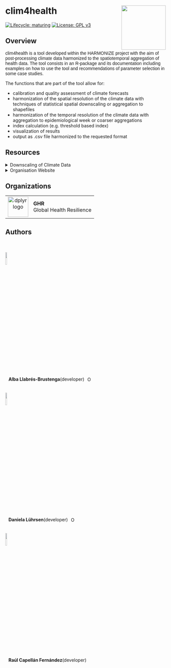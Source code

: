 # clim4health <a href='https://www.harmonize-tools.org/'><img src='https://harmonize-tools.github.io/harmonize-logo.png' align="right" height="139" /></a>

<!-- badges: start -->
[![Lifecycle:
maturing](https://img.shields.io/badge/lifecycle-experimental-orange.svg)](https://lifecycle.r-lib.org/articles/stages.html#experimental)
[![License: GPL v3](https://img.shields.io/badge/License-GPLv3-blue.svg)](https://www.gnu.org/licenses/gpl-3.0)
<!-- badges: end -->

## Overview
<p style="font-family: Arial, sans-serif; font-size: 14px;">
clim4health is a tool developed within the HARMONIZE project with the aim of post-processing climate data harmonized to the spatiotemporal aggregation of health data. The tool consists in an R-package and its documentation including examples on how to use the tool and recommendations of parameter selection in some case studies. 

The functions that are part of the tool allow for:
- calibration and quality assessment of climate forecasts
- harmonization of the spatial resolution of the climate data with techniques of statistical spatial downscaling or aggregation to shapefiles
- harmonization of the temporal resolution of the climate data with aggregation to epidemiological week or coarser aggregations
- index calculation (e.g. threshold based index)
- visualization of results
- output as .csv file harmonized to the requested format
</p>

## Resources

<details>
<summary>
Downscaling of Climate Data
</summary>

The [downscaling tutorial](https://github.com/harmonize-tools/climate-downscaling) deepens into how to spatially downscale climate data using underlying tools in the clim4health package, using sample data and examples of the HARMONIZE project hotspots.

</details>
<details>
<summary>
Organisation Website
</summary>

[Harmonize](https://www.harmonize-tools.org/) is an international develop cost-effective and reproducible digital tools for stakeholders in hotspots affected by a changing climate in Latin America & the Caribbean (LAC), including cities, small islands, highlands, and the Amazon rainforest.

The project consists of resources and [tools](https://harmonize-tools.github.io/) developed in conjunction with different teams from Brazil, Colombia, Dominican Republic, Peru and Spain.

</details>

## Organizations

<table>
  <tr>
    <td align="center">
      <a href="https://www.bsc.es/" target="_blank">
        <img src="https://imgs.search.brave.com/t_FUOTCQZmDh3ddbVSX1LgHYq4mzCxvVA8U_YHywMTc/rs:fit:500:0:0/g:ce/aHR0cHM6Ly9zb21t/YS5lcy93cC1jb250/ZW50L3VwbG9hZHMv/MjAyMi8wNC9CU0Mt/Ymx1ZS1zbWFsbC5q/cGc" height="64" alt="dplyr logo">
      </a>
    </td>
    <td align="left">
      <strong>GHR</strong><br>
      Global Health Resilience
    </td>
  </tr>
</table>


## Authors
</br>
</br>
<a href="https://github.com/Alba-LB">
  <img src="https://avatars.githubusercontent.com/u/129278822?v=4" style="width: 10%; height: auto;" />
</a>
<span style="display: flex; align-items: center; margin-left: 10px;">
  <strong>Alba Llabrés-Brustenga</strong> (developer)
  <a href="https://orcid.org/0000-0003-2144-675X" style="margin-left: 10px;">
    <img src="https://orcid.org/sites/default/files/images/orcid_16x16.png" alt="ORCID" style="width: 16px; height: 16px;" />
  </a>
</span>

</br>
</br>
<a href="https://github.com/Daniela-L">
  <img src="https://avatars.githubusercontent.com/u/76750744?v=4" style="width: 10%; height: auto;" />
</a>
<span style="display: flex; align-items: center; margin-left: 10px;">
  <strong>Daniela Lührsen</strong> (developer)
  <a href="https://orcid.org/0009-0002-6340-5964" style="margin-left: 10px;">
    <img src="https://orcid.org/sites/default/files/images/orcid_16x16.png" alt="ORCID" style="width: 16px; height: 16px;" />
  </a>
</span>

</br>
</br>
<a href="https://github.com/RaulCapellanFernandez">
  <img src="https://avatars.githubusercontent.com/u/22483508?v=4" style="width: 10%; height: auto;" />
</a>
<span style="display: flex; align-items: center; margin-left: 10px;">
  <strong>Raúl Capellán Fernández</strong> (developer)
</span>
